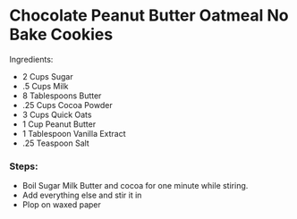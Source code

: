 # Chocolate Peanut Butter Oatmeal No Bake Cookies

Ingredients:
- 2 Cups Sugar
- .5 Cups Milk
- 8 Tablespoons Butter
- .25 Cups Cocoa Powder
- 3 Cups Quick Oats
- 1 Cup Peanut Butter
- 1 Tablespoon Vanilla Extract
- .25 Teaspoon Salt


### Steps:
- Boil Sugar Milk Butter and cocoa for one minute while stiring.
- Add everything else and stir it in
- Plop on waxed paper 

